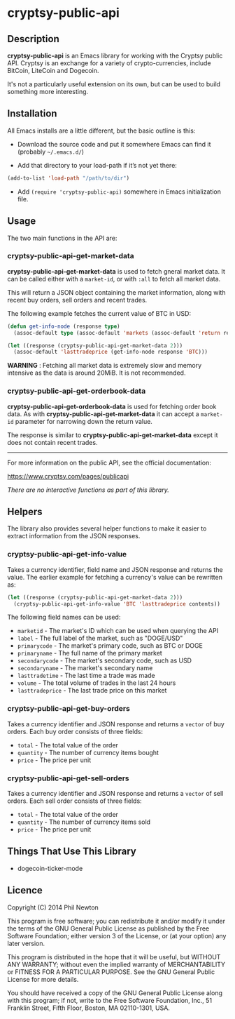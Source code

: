 # cryptsy-public-api

## Description

**cryptsy-public-api** is an Emacs library for working with the Cryptsy public
API. Cryptsy is an exchange for a variety of crypto-currencies, include BitCoin,
LiteCoin and Dogecoin.

It's not a particularly useful extension on its own, but can be used to build
something more interesting.


## Installation

All Emacs installs are a little different, but the basic outline is this:

- Download the source code and put it somewhere Emacs can find it (probably
    `~/.emacs.d/`)
    
- Add that directory to your load-path if it’s not yet there:
```lisp
(add-to-list 'load-path "/path/to/dir")
```
 
- Add `(require 'cryptsy-public-api)` somewhere in Emacs initialization file.


## Usage

The two main functions in the API are:

### cryptsy-public-api-get-market-data

**cryptsy-public-api-get-market-data** is used to fetch gneral market data. It
can be called either with a `market-id`, or with `:all` to fetch all market
data.

This will return a JSON object containing the market information, along with
recent buy orders, sell orders and recent trades.

The following example fetches the current value of BTC in USD:

```lisp
(defun get-info-node (response type)
  (assoc-default type (assoc-default 'markets (assoc-default 'return response))))

(let ((response (cryptsy-public-api-get-market-data 2)))
  (assoc-default 'lasttradeprice (get-info-node response 'BTC)))
```

**WARNING** : Fetching all market data is extremely slow and memory intensive as
the data is around 20MiB. It is not recommended.


### cryptsy-public-api-get-orderbook-data

**cryptsy-public-api-get-orderbook-data** is used for fetching order book
data. As with **cryptsy-public-api-get-market-data** it can accept a `market-id`
parameter for narrowing down the return value.

The response is similar to **cryptsy-public-api-get-market-data** except it does
not contain recent trades.

----

For more information on the public API, see the official documentation:

https://www.cryptsy.com/pages/publicapi

*There are no interactive functions as part of this library.*


## Helpers

The library also provides several helper functions to make it easier to extract
information from the JSON responses.

### cryptsy-public-api-get-info-value

Takes a currency identifier, field name and JSON response and returns the
value. The earlier example for fetching a currency's value can be rewritten as:

```lisp
(let ((response (cryptsy-public-api-get-market-data 2)))
  (cryptsy-public-api-get-info-value 'BTC 'lasttradeprice contents))
```

The following field names can be used:

 - `marketid` - The market's ID which can be used when querying the API
 - `label` - The full label of the market, such as "DOGE/USD"
 - `primarycode` - The market's primary code, such as BTC or DOGE
 - `primaryname` - The full name of the primary market
 - `secondarycode` - The market's secondary code, such as USD
 - `secondaryname` - The market's secondary name
 - `lasttradetime` - The last time a trade was made
 - `volume` - The total volume of trades in the last 24 hours
 - `lasttradeprice` - The last trade price on this market


### cryptsy-public-api-get-buy-orders

Takes a currency identifier and JSON response and returns a `vector` of buy
orders. Each buy order consists of three fields:

 - `total` - The total value of the order
 - `quantity` - The number of currency items bought
 - `price` - The price per unit


### cryptsy-public-api-get-sell-orders

Takes a currency identifier and JSON response and returns a `vector` of sell
orders. Each sell order consists of three fields:

 - `total` - The total value of the order
 - `quantity` - The number of currency items sold
 - `price` - The price per unit


## Things That Use This Library

- dogecoin-ticker-mode


## Licence

Copyright (C) 2014 Phil Newton

This program is free software; you can redistribute it and/or modify it under
the terms of the GNU General Public License as published by the Free Software
Foundation; either version 3 of the License, or (at your option) any later
version.

This program is distributed in the hope that it will be useful, but WITHOUT ANY
WARRANTY; without even the implied warranty of MERCHANTABILITY or FITNESS FOR A
PARTICULAR PURPOSE. See the GNU General Public License for more details.

You should have received a copy of the GNU General Public License along with
this program; if not, write to the Free Software Foundation, Inc., 51 Franklin
Street, Fifth Floor, Boston, MA 02110-1301, USA.
